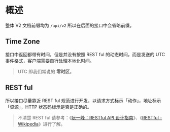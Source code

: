 # 概述

整体 V2 文档前缀均为 `/api/v2` 所以在后面的接口中会省略前缀。

## Time Zone

接口中返回都带有时间，但是并没有按照 REST ful 的动态时间，而是发送的 UTC 事件格式，客户端需要自行处理本地化时间。

> UTC 即我们常说的 **零时区**。

## REST ful

所以接口尽量靠近 REST ful 规范进行开发，以请求方式标示「动作」，地址标示「资源」，HTTP 状态码标示是否是正确的。

> 不清楚 REST ful 请参考：《[阮一峰：RESTful API 设计指南](http://www.ruanyifeng.com/blog/2014/05/restful_api.html)》、《[RESTful - Wikipedia](https://en.wikipedia.org/wiki/Representational_state_transfer)》进行了解。
